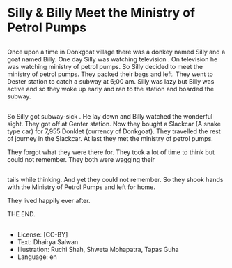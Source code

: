 # Silly & Billy Meet the Ministry of Petrol Pumps

##
Once upon a time in Donkgoat village there was a donkey named Silly and a goat named Billy. One day Silly was watching television . On television he was watching ministry of petrol pumps. So Silly decided to meet the ministry of petrol pumps. They packed their bags and left. They went to Dester station to catch a subway at 6;00 am. Silly was lazy but Billy was active and so they woke up early and ran to the station and boarded the subway.

##
So Silly got subway-sick . He lay down and Billy watched the wonderful sight. They got off at Genter station. Now they bought a Slackcar (A snake type car) for 7,955 Donklet (currency of Donkgoat). They travelled the rest of journey in the Slackcar. At last they met the ministry of petrol pumps.

They forgot what they were there for. They took a lot of time to think but could not remember. They both were wagging their

##
tails while thinking. And yet they could not remember. So they shook hands with the Ministry of Petrol Pumps and left for home.

They lived happily ever after.

THE END.

##
* License: [CC-BY]
* Text: Dhairya Salwan
* Illustration: Ruchi Shah, Shweta Mohapatra, Tapas Guha
* Language: en
